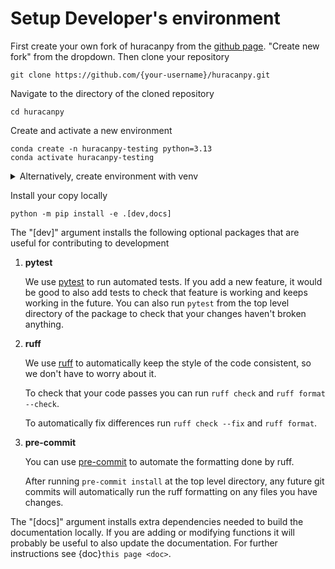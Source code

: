 # Setup Developer's environment

First create your own fork of huracanpy from the [github page](https://github.com/Huracan-project/huracanpy).
"Create new fork" from the dropdown.
Then clone your repository

```shell
git clone https://github.com/{your-username}/huracanpy.git
```

Navigate to the directory of the cloned repository
```shell
cd huracanpy
```

Create and activate a new environment
```
conda create -n huracanpy-testing python=3.13
conda activate huracanpy-testing
```

<details>
<summary>Alternatively, create environment with venv</summary>

```shell
python -m venv .venv
source .venv/bin/activate
```
</details>

Install your copy locally
```shell
python -m pip install -e .[dev,docs]
```

The "[dev]" argument installs the following optional packages that are useful for
contributing to development

1. **pytest**

    We use [pytest](https://docs.pytest.org/en/latest/) to run automated tests. If you
    add a new feature, it would be good to also add tests to check that feature is
    working and keeps working in the future. You can also run `pytest` from the top
    level directory of the package to check that your changes haven't broken anything.

2. **ruff**

    We use [ruff](https://docs.astral.sh/ruff/) to automatically keep the style of the code consistent, so we don't have to worry about it.

    To check that your code passes you can run `ruff check` and `ruff format --check`.

    To automatically fix differences run `ruff check --fix` and `ruff format`.

3. **pre-commit**

    You can use [pre-commit](https://pre-commit.com/) to automate the formatting done by ruff.

    After running `pre-commit install` at the top level directory, any future git commits will automatically run the ruff formatting on any files you have changes.


The "[docs]" argument installs extra dependencies needed to build the documentation locally.
If you are adding or modifying functions it will probably be useful to also update the documentation.
For further instructions see {doc}`this page <doc>`.
